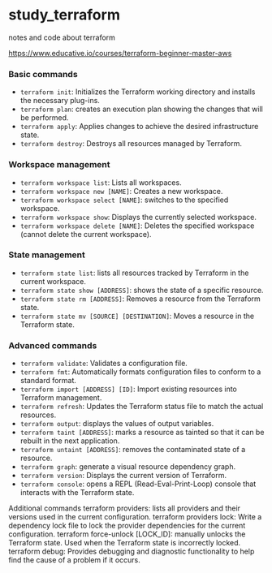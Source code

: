 # study_terraform
notes and code about terraform

https://www.educative.io/courses/terraform-beginner-master-aws

### Basic commands
- `terraform init`: Initializes the Terraform working directory and installs the necessary plug-ins.
- `terraform plan`: creates an execution plan showing the changes that will be performed.
- `terraform apply`: Applies changes to achieve the desired infrastructure state.
- `terraform destroy`: Destroys all resources managed by Terraform.

### Workspace management
- `terraform workspace list`: Lists all workspaces.
- `terraform workspace new [NAME]`: Creates a new workspace.
- `terraform workspace select [NAME]`: switches to the specified workspace.
- `terraform workspace show`: Displays the currently selected workspace.
- `terraform workspace delete [NAME]`: Deletes the specified workspace (cannot delete the current workspace).

### State management
- `terraform state list`: lists all resources tracked by Terraform in the current workspace.
- `terraform state show [ADDRESS]`: shows the state of a specific resource.
- `terraform state rm [ADDRESS]`: Removes a resource from the Terraform state.
- `terraform state mv [SOURCE] [DESTINATION]`: Moves a resource in the Terraform state.

### Advanced commands
- `terraform validate`: Validates a configuration file.
- `terraform fmt`: Automatically formats configuration files to conform to a standard format.
- `terraform import [ADDRESS] [ID]`: Import existing resources into Terraform management.
- `terraform refresh`: Updates the Terraform status file to match the actual resources.
- `terraform output`: displays the values of output variables.
- `terraform taint [ADDRESS]`: marks a resource as tainted so that it can be rebuilt in the next application.
- `terraform untaint [ADDRESS]`: removes the contaminated state of a resource.
- `terraform graph`: generate a visual resource dependency graph.
- `terraform version`: Displays the current version of Terraform.
- `terraform console`: opens a REPL (Read-Eval-Print-Loop) console that interacts with the Terraform state.

Additional commands
terraform providers: lists all providers and their versions used in the current configuration.
terraform providers lock: Write a dependency lock file to lock the provider dependencies for the current configuration.
terraform force-unlock [LOCK_ID]: manually unlocks the Terraform state. Used when the Terraform state is incorrectly locked.
terraform debug: Provides debugging and diagnostic functionality to help find the cause of a problem if it occurs.
